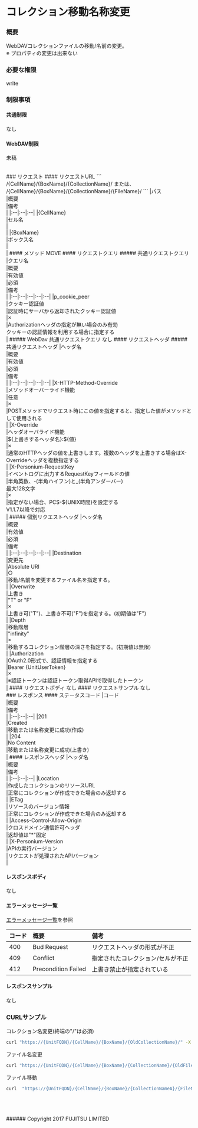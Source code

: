 # コレクション移動名称変更
### 概要
WebDAVコレクションファイルの移動/名前の変更。  
※ プロパティの変更は出来ない
### 必要な権限
write
### 制限事項
#### 共通制限
なし
#### WebDAV制限
未稿

<br>
### リクエスト
#### リクエストURL
```
/{CellName}/{BoxName}/{CollectionName}/
または、
/{CellName}/{BoxName}/{CollectionName}/{FileName}/
```
|パス<br>|概要<br>|備考<br>|
|:--|:--|:--|
|{CellName}<br>|セル名<br>|<br>|
|{BoxName}<br>|ボックス名<br>|<br>|
#### メソッド
MOVE
#### リクエストクエリ
##### 共通リクエストクエリ
|クエリ名<br>|概要<br>|有効値<br>|必須<br>|備考<br>|
|:--|:--|:--|:--|:--|
|p_cookie_peer<br>|クッキー認証値<br>|認証時にサーバから返却されたクッキー認証値<br>|×<br>|Authorizationヘッダの指定が無い場合のみ有効<br>クッキーの認証情報を利用する場合に指定する<br>|
##### WebDav 共通リクエストクエリ
なし
#### リクエストヘッダ
##### 共通リクエストヘッダ
|ヘッダ名<br>|概要<br>|有効値<br>|必須<br>|備考<br>|
|:--|:--|:--|:--|:--|
|X-HTTP-Method-Override<br>|メソッドオーバーライド機能<br>|任意<br>|×<br>|POSTメソッドでリクエスト時にこの値を指定すると、指定した値がメソッドとして使用される<br>|
|X-Override<br>|ヘッダオーバライド機能<br>|${上書きするヘッダ名}:${値}<br>|×<br>|通常のHTTPヘッダの値を上書きします。複数のヘッダを上書きする場合はX-Overrideヘッダを複数指定する<br>|
|X-Personium-RequestKey<br>|イベントログに出力するRequestKeyフィールドの値<br>|半角英数、-(半角ハイフン)と_(半角アンダーバー)<br>最大128文字<br>|×<br>|指定がない場合、PCS-${UNIX時間}を設定する<br>V1.1.7以降で対応<br>|
##### 個別リクエストヘッダ
|ヘッダ名<br>|概要<br>|有効値<br>|必須<br>|備考<br>|
|:--|:--|:--|:--|:--|
|Destination<br>|変更先<br>|Absolute URI<br>|○<br>|移動/名前を変更するファイル名を指定する。<br> |
|Overwrite<br>|上書き<br>|"T" or "F"<br>|×<br>|上書き可("T")、上書き不可("F")を指定する。(初期値は"F")<br>|
|Depth<br>|移動階層<br>|"infinity"<br>|×<br>|移動するコレクション階層の深さを指定する。(初期値は無限)<br>|
|Authorization<br>|OAuth2.0形式で、認証情報を指定する<br>|Bearer {UnitUserToken}<br>|×<br>|※認証トークンは認証トークン取得APIで取得したトークン<br>|
#### リクエストボディ
なし
#### リクエストサンプル
なし

<br>
### レスポンス
#### ステータスコード
|コード<br>|概要<br>|備考<br>|
|:--|:--|:--|
|201<br>|Created<br>|移動または名称変更に成功(作成)<br>|
|204<br>|No Content<br>|移動または名称変更に成功(上書き)<br>|
#### レスポンスヘッダ
|ヘッダ名<br>|概要<br>|備考<br>|
|:--|:--|:--|
|Location<br>|作成したコレクションのリソースURL<br>|正常にコレクションが作成できた場合のみ返却する<br>|
|ETag<br>|リソースのバージョン情報<br>|正常にコレクションが作成できた場合のみ返却する<br>|
|Access-Control-Allow-Origin<br>|クロスドメイン通信許可ヘッダ<br>|返却値は"*"固定<br>|
|X-Personium-Version<br>|APIの実行バージョン<br>|リクエストが処理されたAPIバージョン<br>|

#### レスポンスボディ
なし
#### エラーメッセージ一覧
[エラーメッセージ一覧](004_Error_Messages.html)を参照

|コード<br>|概要<br>|備考<br>|
|:--|:--|:--|
|400<br>|Bud Request<br>|リクエストヘッダの形式が不正<br>|
|409<br>|Conflict<br>|指定されたコレクション/セルが不正<br>|
|412<br>|Precondition Failed<br>|上書き禁止が指定されている<br>|

#### レスポンスサンプル
なし
<br>
### CURLサンプル

コレクション名変更(終端の"/"は必須)
```sh
curl "https://{UnitFQDN}/{CellName}/{BoxName}/{OldCollectionName}/" -X MOVE -i -H 'Destination:https://{UnitFQDN}/{CellName}/{BoxName}/{NewCollectionName}/' -H 'Authorization: Bearer {UnitUserToken}'
```

ファイル名変更
```sh
curl "https://{UnitFQDN}/{CellName}/{BoxName}/{CollectionName}/{OldFileName}/" -X MOVE -i -H 'Destination:https://{UnitFQDN}/{CellName}/{BoxName}/{CollectionName}/{NewFileName}' -H 'Authorization: Bearer {UnitUserToken}'
```

ファイル移動
```sh
curl  "https://{UnitFQDN}/{CellName}/{BoxName}/{CollectionNameA}/{FileName}" -X MOVE -i -H 'Destination:https://{UnitFQDN}/{CellName}/{BoxName}/{CollectionNameB}/{FileName}' -H 'Authorization: Bearer {UnitUserToken}'
```
<br>
<br>
<br>
###### Copyright 2017    FUJITSU LIMITED

